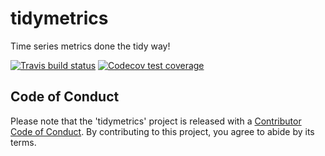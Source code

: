 # tidymetrics
Time series metrics done the tidy way!

[![Travis build status](https://travis-ci.org/ramnathv/tidymetrics.svg?branch=master)](https://travis-ci.org/ramnathv/tidymetrics)
[![Codecov test coverage](https://codecov.io/gh/ramnathv/tidymetrics/branch/master/graph/badge.svg)](https://codecov.io/gh/ramnathv/tidymetrics?branch=master)

## Code of Conduct

Please note that the 'tidymetrics' project is released with a [Contributor Code of Conduct](CODE_OF_CONDUCT.md). By contributing to this project, you agree to abide by its terms.
